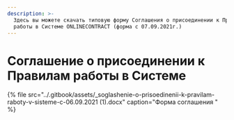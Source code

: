 ```yaml
---
description: >-
  Здесь вы можете скачать типовую форму Соглашения о присоединении к Правилам
  работы в Системе ONLINECONTRACT (форма с 07.09.2021г.)
---
```


# Соглашение о присоединении к Правилам работы в Системе

{% file src="../.gitbook/assets/\_soglashenie-o-prisoedinenii-k-pravilam-raboty-v-sisteme-c-06.09.2021 \(1\).docx" caption="Форма соглашения " %}



